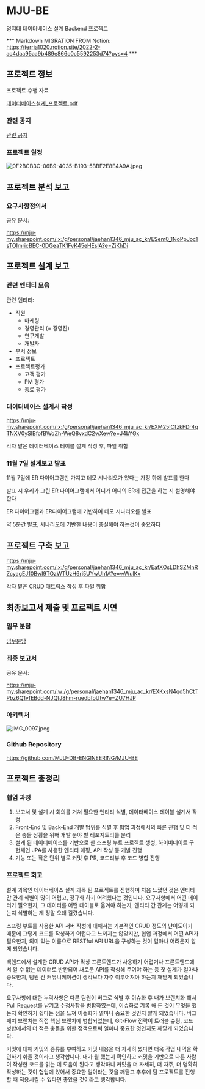 # MJU-BE
명지대 데이터베이스 설계 Backend 프로젝트

*** Markdown MIGRATION FROM Notion: https://terria1020.notion.site/2022-2-ac4daa95aa9b489e866c0c5592253d74?pvs=4 *** 

## 프로젝트 정보

프로젝트 수행 자료

[데이터베이스설계_프로젝트.pdf](https://s3-us-west-2.amazonaws.com/secure.notion-static.com/dc4c34bf-8c5c-4443-b3ff-d490e863b430/%E1%84%83%E1%85%A6%E1%84%8B%E1%85%B5%E1%84%90%E1%85%A5%E1%84%87%E1%85%A6%E1%84%8B%E1%85%B5%E1%84%89%E1%85%B3%E1%84%89%E1%85%A5%E1%86%AF%E1%84%80%E1%85%A8_%E1%84%91%E1%85%B3%E1%84%85%E1%85%A9%E1%84%8C%E1%85%A6%E1%86%A8%E1%84%90%E1%85%B3.pdf)

### 관련 공지

[관련 공지](https://www.notion.so/0a6bf7cb916d4e51a0e246a1a1981890?pvs=21)

### 프로젝트 일정

![0F2BCB3C-06B9-4035-B193-5BBF2E8E4A9A.jpeg](https://s3-us-west-2.amazonaws.com/secure.notion-static.com/d487c00b-cd26-47ad-b5d5-5bfbae89b91e/0F2BCB3C-06B9-4035-B193-5BBF2E8E4A9A.jpeg)

## 프로젝트 분석 보고

### 요구사항정의서

공유 문서:

https://mju-my.sharepoint.com/:x:/g/personal/jaehan1346_mju_ac_kr/ESem0_1NoPpJoc1sTOImricBEC-0DGeaTK1FvK45eHEsIA?e=ZjKhDi

## 프로젝트 설계 보고

### 관련 엔티티 모음

관련 엔티티:

- 직원
    - 마케팅
    - 경영관리 (= 경영진)
    - 연구개발
    - 개발자
- 부서 정보
- 프로젝트
- 프로젝트평가
    - 고객 평가
    - PM 평가
    - 동료 평가

### 데이터베이스 설계서 작성

https://mju-my.sharepoint.com/:x:/g/personal/jaehan1346_mju_ac_kr/EXM25ICfzkFDr4qTNXV0ySIBfofBWqZh-WeQ8vxdC2wXew?e=J4bYGx

각자 맡은 데이터베이스 테이블 설계 작성 후, 파일 취합

### 11월 7일 설계보고 발표

11월 7일에 ER 다이어그램만 가지고 데모 시나리오가 있다는 가정 하에 발표를 한다

발표 시 우리가 그린 ER 다이어그램에서 어디가 어디의 ER에 접근을 하는 지 설명해야 한다

ER 다이어그램과 ER다이어그램에 기반하여 데모 시나리오를 발표

약 5분간 발표, 시나리오에 기반한 내용이 충실해야 하는것이 중요하다

## 프로젝트 구축 보고

https://mju-my.sharepoint.com/:x:/g/personal/jaehan1346_mju_ac_kr/EafXOsLDhSZMnRZcyagEJ10BwI9TOzWTUzH6rj5UYwUh1A?e=wWulKx

각자 맡은 CRUD 매트릭스 작성 후 파일 취합

## 최종보고서 제출 및 프로젝트 시연

### 임무 분담

[임무분담](https://www.notion.so/ca47102951e24f77b5794ae44c139bca?pvs=21)

### 최종 보고서

공유 문서:

https://mju-my.sharepoint.com/:w:/g/personal/jaehan1346_mju_ac_kr/EXKxsN4qd5hCtTPbz6Q1vfEBdd-NJQtJ8hm-ruedbfoUtw?e=ZU7HJP

### 아키텍처

![IMG_0097.jpeg](https://s3-us-west-2.amazonaws.com/secure.notion-static.com/2d22e8ae-a763-4cb9-a909-6a1afe4c6490/IMG_0097.jpeg)

### Github Repository

https://github.com/MJU-DB-ENGINEERING/MJU-BE

## 프로젝트 총정리

### 협업 과정

1. 보고서 및 설계 시 회의를 거쳐 필요한 엔티티 식별, 데이터베이스 테이블 설계서 작성
2. Front-End 및 Back-End 개발 범위를 식별 후 협업 과정에서의 빠른 진행 및 더 적은 충돌 상황을 위해 개발 분야 별 레포지토리를 분리
3. 설계 된 데이터베이스를 기반으로 한 스프링 부트 프로젝트 생성, 하이버네이트 구현체인 JPA를 사용한 엔티티 매핑, API 작성 등 개발 진행
4. 기능 또는 작은 단위 별로 커밋 후 PR, 코드리뷰 후 코드 병합 진행

### 프로젝트 회고

설계 과목인 데이터베이스 설계 과목 팀 프로젝트를 진행하며 처음 느꼈던 것은 엔티티 간 관계 식별이 많이 어렵고, 정규화 하기 어려웠다는 것입니다. 요구사항에서 어떤 데이터가 필요한지, 그 데이터를 어떤 테이블로 옮겨야 하는지, 엔티티 간 관계는 어떻게 되는지 식별하는 게 정말 오래 걸렸습니다.

스프링 부트를 사용한 API 서버 작성에 대해서는 기본적인 CRUD 정도의 난이도이기 때문에 그렇게 코드를 작성하기 어렵다고 느끼지는 않았지만, 협업 과정에서 어떤 API가 필요한지, 의미 있는 이름으로 RESTful API URL을 구성하는 것이 얼마나 어려운지 알게 되었습니다.

백엔드에서 설계한 CRUD API가 막상 프론트엔드가 사용하기 어렵거나 프론트엔드에서 알 수 없는 데이터로 반환되어 새로운 API를 작성해 주어야 하는 등 첫 설계가 얼마나 중요한지, 팀원 간 커뮤니케이션이 생각보다 자주 이루어져야 하는지 깨닫게 되었습니다.

요구사항에 대한 누락사항은 다른 팀원이 버그로 식별 후 이슈화 후 내가 브랜치화 해서 Pull Request를 남기고 수정사항을 병합하였는데, 이슈화로 기록 해 둔 것이 무엇을 했는지 확인하기 쉽다는 점을 느껴 이슈화가 얼마나 중요한 것인지 알게 되었습니다. 버그 패치 브랜치는 직접 핵심 브랜치에 병합되었는데, Git-Flow 전략이 트러블 슈팅, 코드 병합에서의 더 적은 충돌을 위한 정책으로써 얼마나 중요한 것인지도 깨닫게 되었습니다.

커밋에 대해 커밋의 종류를 부여하고 커밋 내용을 더 자세히 썼다면 더욱 작업 내역을 확인하기 쉬울 것이라고 생각합니다. 내가 뭘 했는지 확인하고 커밋을 기반으로 다른 사람이 작성한 코드를 읽는 데 도움이 된다고 생각하니 커밋을 더 자세히, 더 자주, 더 명확히 작성하는 것이 협업에 있어서 중요한 일이라는 것을 깨닫고 추후에 팀 프로젝트를 진행할 때 적용시킬 수 있다면 좋았을 것이라고 생각합니다.
